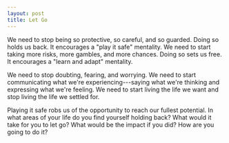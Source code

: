 ```yaml
---
layout: post
title: Let Go
---
```


We need to stop being so protective, so careful, and so guarded. Doing so holds us back. It encourages a "play it safe" mentality. We need to start taking more risks, more gambles, and more chances. Doing so sets us free. It encourages a "learn and adapt" mentality.

We need to stop doubting, fearing, and worrying. We need to start communicating what we're experiencing---saying what we're thinking and expressing what we're feeling. We need to start living the life we want and stop living the life we settled for.

Playing it safe robs us of the opportunity to reach our fullest potential. In what areas of your life do you find yourself holding back? What would it take for you to let go? What would be the impact if you did? How are you going to do it?